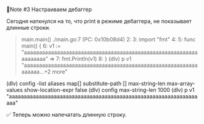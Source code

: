 🔨Note #3 Настраиваем дебаггер

Сегодня наткнулся на то, что print в режиме дебаггера, не показывает длинные строки.


> main.main() ./main.go:7 (PC: 0x10b08d4)
     2:
     3:	import "fmt"
     4:
     5:	func main() {
     6:		v1 := "aaaaaaaaaaaaaaaaaaaaaaaaaaaaaaaaaaaaaaaaaaaaaaaaaaaaaaaaaaaaaaaaaa"
=>   7:		fmt.Println(v1)
     8:	}
(dlv) p v1
"aaaaaaaaaaaaaaaaaaaaaaaaaaaaaaaaaaaaaaaaaaaaaaaaaaaaaaaaaaaaaaaa...+2 more"

(dlv) config -list
aliases            map[]
substitute-path    []
max-string-len     <not defined>
max-array-values   <not defined>
show-location-expr false
(dlv) config max-string-len 1000
(dlv) p v1
"aaaaaaaaaaaaaaaaaaaaaaaaaaaaaaaaaaaaaaaaaaaaaaaaaaaaaaaaaaaaaaaaaa"

✅ Теперь можно напечатать длинную строку.